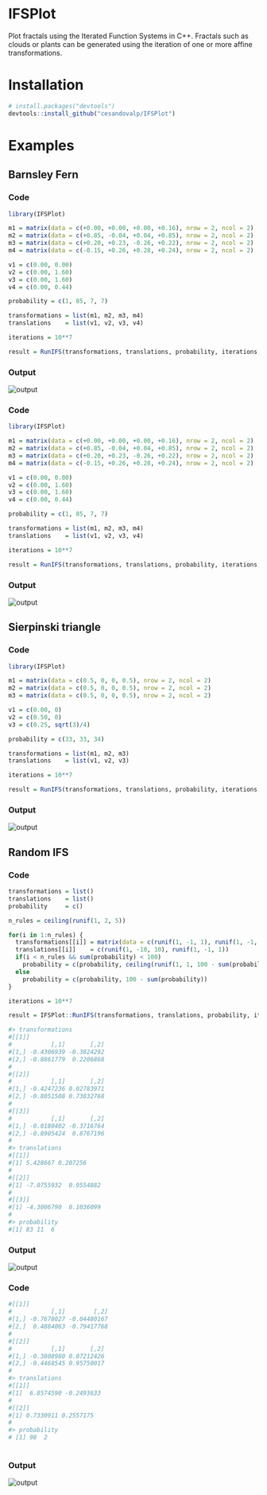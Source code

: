 # IFSPlot

Plot fractals using the Iterated Function Systems in C++.
Fractals such as clouds or plants can be generated using the iteration of one or more affine transformations.

# Installation

```R
# install.packages("devtools")
devtools::install_github("cesandovalp/IFSPlot")
```

# Examples

## Barnsley Fern
### Code

```R
library(IFSPlot)

m1 = matrix(data = c(+0.00, +0.00, +0.00, +0.16), nrow = 2, ncol = 2)
m2 = matrix(data = c(+0.85, -0.04, +0.04, +0.85), nrow = 2, ncol = 2)
m3 = matrix(data = c(+0.20, +0.23, -0.26, +0.22), nrow = 2, ncol = 2)
m4 = matrix(data = c(-0.15, +0.26, +0.28, +0.24), nrow = 2, ncol = 2)

v1 = c(0.00, 0.00)
v2 = c(0.00, 1.60)
v3 = c(0.00, 1.60)
v4 = c(0.00, 0.44)

probability = c(1, 85, 7, 7)

transformations = list(m1, m2, m3, m4)
translations    = list(v1, v2, v3, v4)

iterations = 10**7

result = RunIFS(transformations, translations, probability, iterations, 600*1200)
```
### Output

![output](docs/fern.png)

### Code

```R
library(IFSPlot)

m1 = matrix(data = c(+0.00, +0.00, +0.00, +0.16), nrow = 2, ncol = 2)
m2 = matrix(data = c(+0.85, -0.04, +0.04, +0.85), nrow = 2, ncol = 2)
m3 = matrix(data = c(+0.20, +0.23, -0.26, +0.22), nrow = 2, ncol = 2)
m4 = matrix(data = c(-0.15, +0.26, +0.28, +0.24), nrow = 2, ncol = 2)

v1 = c(0.00, 0.00)
v2 = c(0.00, 1.60)
v3 = c(0.00, 1.60)
v4 = c(0.00, 0.44)

probability = c(1, 85, 7, 7)

transformations = list(m1, m2, m3, m4)
translations    = list(v1, v2, v3, v4)

iterations = 10**7

result = RunIFS(transformations, translations, probability, iterations, 600*1200, 1)
```
### Output

![output](docs/fern_grayscale.png)

## Sierpinski triangle
### Code

```R
library(IFSPlot)

m1 = matrix(data = c(0.5, 0, 0, 0.5), nrow = 2, ncol = 2)
m2 = matrix(data = c(0.5, 0, 0, 0.5), nrow = 2, ncol = 2)
m3 = matrix(data = c(0.5, 0, 0, 0.5), nrow = 2, ncol = 2)

v1 = c(0.00, 0)
v2 = c(0.50, 0)
v3 = c(0.25, sqrt(3)/4)

probability = c(33, 33, 34)

transformations = list(m1, m2, m3)
translations    = list(v1, v2, v3)

iterations = 10**7

result = RunIFS(transformations, translations, probability, iterations, 600*600)

```
### Output

![output](docs/sierpinski.png)

## Random IFS
### Code

```R
transformations = list()
translations    = list()
probability     = c()

n_rules = ceiling(runif(1, 2, 5))

for(i in 1:n_rules) {
  transformations[[i]] = matrix(data = c(runif(1, -1, 1), runif(1, -1, 1), runif(1, -1, 1), runif(1, -1, 1)), nrow = 2, ncol = 2)
  translations[[i]]    = c(runif(1, -10, 10), runif(1, -1, 1))
  if(i < n_rules && sum(probability) < 100)
    probability = c(probability, ceiling(runif(1, 1, 100 - sum(probability))))
  else
    probability = c(probability, 100 - sum(probability))
}

iterations = 10**7

result = IFSPlot::RunIFS(transformations, translations, probability, iterations, 600*600)

#> transformations
#[[1]]
#           [,1]       [,2]
#[1,] -0.4306939 -0.3824292
#[2,] -0.8861779  0.2206868
#
#[[2]]
#           [,1]       [,2]
#[1,] -0.4247236 0.02783971
#[2,] -0.8051508 0.73832768
#
#[[3]]
#           [,1]       [,2]
#[1,] -0.0180402 -0.3716764
#[2,] -0.8905424  0.8767196
#
#> translations
#[[1]]
#[1] 5.428667 0.207256
#
#[[2]]
#[1] -7.0755932  0.9554882
#
#[[3]]
#[1] -4.3006790  0.1036099
#
#> probability
#[1] 83 11  6

```

### Output

![output](docs/random.png)

### Code

```R
#[[1]]
#           [,1]        [,2]
#[1,] -0.7678027 -0.04480167
#[2,]  0.4884063 -0.79417768
#
#[[2]]
#           [,1]       [,2]
#[1,] -0.3808980 0.07212426
#[2,] -0.4468545 0.95750017
#
#> translations
#[[1]]
#[1]  6.8574590 -0.2493633
#
#[[2]]
#[1] 0.7330911 0.2557175
#
#> probability
# [1] 98  2
 
 ```
 
### Output

![output](docs/random2.png)
